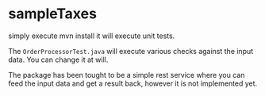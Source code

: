 sampleTaxes
===========

simply execute mvn install it will execute unit tests.

The `OrderProcessorTest.java` will execute various checks against the input data.
You can change it at will.

The package has been tought to be a simple rest service where you can feed the input data and get a result back, however it is not implemented yet.
